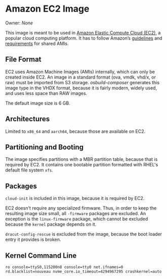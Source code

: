 # Amazon EC2 Image

Owner: *None*

This image is meant to be used in [Amazon Elastic Compute Cloud (EC2)][ec2], a
popular cloud computing platform. It has to follow Amazon’s
[guidelines][guidelines] and [requirements][requirements] for shared AMIs.

## File Format

EC2 uses Amazon Machine Images (AMIs) internally, which can only be created
inside EC2. An image in a standard format (ova, vmdk, vhd/x, or raw) must be
imported from S3 storage. *osbuild-composer* generates this image type in the
VHDX format, because it is fairly modern, widely used, and uses less space than
RAW images.

The default image size is 6 GB.

## Architectures

Limited to `x86_64` and `aarch64`, because those are available on EC2.

## Partitioning and Booting

The image specifies partitions with a MBR partition table, because that is
required by EC2. It contains one bootable partition formatted with RHEL's
default file system `xfs`.

## Packages

`cloud-init` is included in this image, because it is required by EC2.

EC2 doesn't require any specialized firmware. Thus, in order to keep the
resulting image size small, all `-firmware` packages are excluded. An exception
is the `linux-firmware` package, which cannot be excluded because the `kernel`
package depends on it.

`dracut-config-rescue` is excluded from the image, because the boot loader
entry it provides is broken.

## Kernel Command Line

`ro console=ttyS0,115200n8 console=tty0 net.ifnames=0 rd.blacklist=nouveau nvme_core.io_timeout=4294967295 crashkernel=auto`


[ec2]: https://aws.amazon.com/ec2
[guidelines]: https://docs.aws.amazon.com/AWSEC2/latest/UserGuide/building-shared-amis.html
[requirements]: https://docs.aws.amazon.com/vm-import/latest/userguide/vmie_prereqs.html
